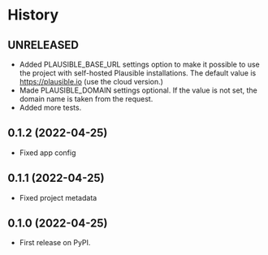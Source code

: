 # History

## UNRELEASED

- Added PLAUSIBLE_BASE_URL settings option to make it possible to use the project with self-hosted Plausible installations. The default value is https://plausible.io (use the cloud version.)
- Made PLAUSIBLE_DOMAIN settings optional. If the value is not set, the domain name is taken from the request.
- Added more tests.

## 0.1.2 (2022-04-25)

- Fixed app config

## 0.1.1 (2022-04-25)

- Fixed project metadata

## 0.1.0 (2022-04-25)

- First release on PyPI.

